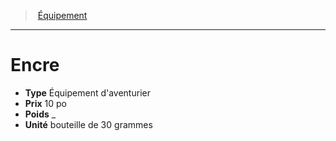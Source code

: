 ﻿---
!EquipmentItem
Type: Équipement d'aventurier
Price: 10 po
Weight: _
Unity: bouteille de 30 grammes
Id: equipment_hd.md#encre
ParentLink: equipment_hd.md#Équipement
Name: Encre
ParentName: Équipement
NameLevel: 1
Attributes: {}
---
> [Équipement](hd_equipment.md)

---

# Encre

- **Type** Équipement d'aventurier
- **Prix** 10 po
- **Poids** _
- **Unité** bouteille de 30 grammes

